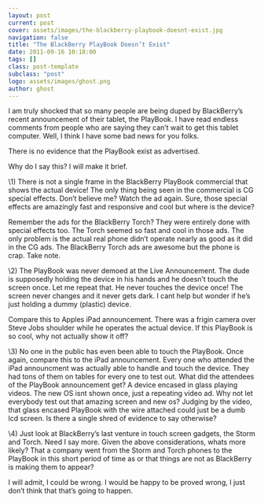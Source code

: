 ```yaml
---
layout: post
current: post
cover: assets/images/the-blackberry-playbook-doesnt-exist.jpg
navigation: false
title: "The BlackBerry PlayBook Doesn’t Exist"
date: 2011-09-16 10:18:00
tags: []
class: post-template
subclass: "post"
logo: assets/images/ghost.png
author: ghost
---
```


I am truly shocked that so many people are being duped by BlackBerry’s recent announcement of their tablet, the PlayBook. I have read endless comments from people who are saying they can’t wait to get this tablet computer. Well, I think I have some bad news for you folks.

There is no evidence that the PlayBook exist as advertised.

Why do I say this? I will make it brief.

\1) There is not a single frame in the BlackBerry PlayBook commercial that shows the actual device! The only thing being seen in the commercial is CG special effects. Don’t believe me? Watch the ad again. Sure, those special effects are amazingly fast and responsive and cool but where is the device?

Remember the ads for the BlackBerry Torch? They were entirely done with special effects too. The Torch seemed so fast and cool in those ads. The only problem is the actual real phone didn’t operate nearly as good as it did in the CG ads. The BlackBerry Torch ads are awesome but the phone is crap. Take note.

\2) The PlayBook was never demoed at the Live Announcement. The dude is supposedly holding the device in his hands and he doesn’t touch the screen once. Let me repeat that. He never touches the device once! The screen never changes and it never gets dark. I cant help but wonder if he’s just holding a dummy (plastic) device.

Compare this to Apples iPad announcement. There was a frigin camera over Steve Jobs shoulder while he operates the actual device. If this PlayBook is so cool, why not actually show it off?

\3) No one in the public has even been able to touch the PlayBook. Once again, compare this to the iPad announcement. Every one who attended the iPad announcment was actually able to handle and touch the device. They had tons of them on tables for every one to test out. What did the attendees of the PlayBook announcement get? A device encased in glass playing videos. The new OS isnt shown once, just a repeating video ad. Why not let everybody test out that amazing screen and new os? Judging by the video, that glass encased PlayBook with the wire attached could just be a dumb lcd screen. Is there a single shred of evidence to say otherwise?

\4) Just look at BlackBerry’s last venture in touch screen gadgets, the Storm and Torch. Need I say more. Given the above considerations, whats more likely? That a company went from the Storm and Torch phones to the PlayBook in this short period of time as or that things are not as BlackBerry is making them to appear?

I will admit, I could be wrong. I would be happy to be proved wrong, I just don’t think that that’s going to happen.
